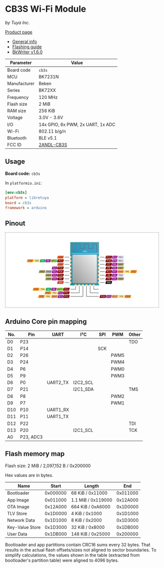 # CB3S Wi-Fi Module

*by Tuya Inc.*

[Product page](https://developer.tuya.com/en/docs/iot/cb3s?id=Kai94mec0s076)

- [General info](../../docs/platform/beken-72xx/README.md)
- [Flashing guide](../../docs/platform/beken-72xx/flashing.md)
- [BkWriter v1.6.0](https://images.tuyacn.com/smart/bk_writer1.60/bk_writer1.60.exe)

Parameter    | Value
-------------|------------------------------------------
Board code   | `cb3s`
MCU          | BK7231N
Manufacturer | Beken
Series       | BK72XX
Frequency    | 120 MHz
Flash size   | 2 MiB
RAM size     | 256 KiB
Voltage      | 3.0V - 3.6V
I/O          | 14x GPIO, 6x PWM, 2x UART, 1x ADC
Wi-Fi        | 802.11 b/g/n
Bluetooth    | BLE v5.1
FCC ID       | [2ANDL-CB3S](https://fccid.io/2ANDL-CB3S)

## Usage

**Board code:** `cb3s`

In `platformio.ini`:

```ini
[env:cb3s]
platform = libretuya
board = cb3s
framework = arduino
```

## Pinout

![Pinout](pinout_cb3s.svg)

## Arduino Core pin mapping

No. | Pin       | UART     | I²C      | SPI | PWM  | Other
----|-----------|----------|----------|-----|------|------
D0  | P23       |          |          |     |      | TDO
D1  | P14       |          |          | SCK |      |
D2  | P26       |          |          |     | PWM5 |
D3  | P24       |          |          |     | PWM4 |
D4  | P6        |          |          |     | PWM0 |
D5  | P9        |          |          |     | PWM3 |
D6  | P0        | UART2_TX | I2C2_SCL |     |      |
D7  | P21       |          | I2C1_SDA |     |      | TMS
D8  | P8        |          |          |     | PWM2 |
D9  | P7        |          |          |     | PWM1 |
D10 | P10       | UART1_RX |          |     |      |
D11 | P11       | UART1_TX |          |     |      |
D12 | P22       |          |          |     |      | TDI
D13 | P20       |          | I2C1_SCL |     |      | TCK
A0  | P23, ADC3 |          |          |     |      |

## Flash memory map

Flash size: 2 MiB / 2,097,152 B / 0x200000

Hex values are in bytes.

Name            | Start    | Length             | End
----------------|----------|--------------------|---------
Bootloader      | 0x000000 | 68 KiB / 0x11000   | 0x011000
App Image       | 0x011000 | 1.1 MiB / 0x119000 | 0x12A000
OTA Image       | 0x12A000 | 664 KiB / 0xA6000  | 0x1D0000
TLV Store       | 0x1D0000 | 4 KiB / 0x1000     | 0x1D1000
Network Data    | 0x1D1000 | 8 KiB / 0x2000     | 0x1D3000
Key-Value Store | 0x1D3000 | 32 KiB / 0x8000    | 0x1DB000
User Data       | 0x1DB000 | 148 KiB / 0x25000  | 0x200000

Bootloader and app partitions contain CRC16 sums every 32 bytes. That results in the actual flash offsets/sizes not aligned to sector boundaries. To simplify calculations, the values shown in the table (extracted from bootloader's partition table) were aligned to 4096 bytes.

